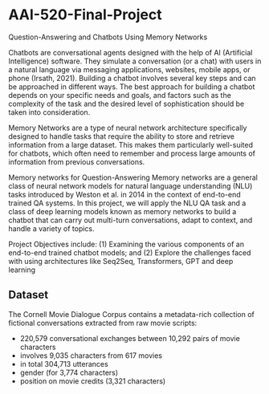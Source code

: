 # AAI-520-Final-Project
Question-Answering and Chatbots Using Memory Networks

Chatbots are conversational agents  designed with the help of AI (Artificial Intelligence) software. They simulate a conversation (or a chat) with users in a natural language via messaging applications, websites, mobile apps, or phone (Irsath, 2021). Building a chatbot involves several key steps and can be approached in different ways. The best approach for building a chatbot depends on your specific needs and goals, and factors such as the complexity of the task and the desired level of sophistication should be taken into consideration. 

Memory Networks are a type of neural network architecture specifically designed to handle tasks that require the ability to store and retrieve information from a large dataset. This makes them particularly well-suited for chatbots, which often need to remember and process large amounts of information from previous conversations. 

Memory networks for Question-Answering Memory networks are a general class of neural network models for natural language understanding (NLU) tasks introduced by Weston et al. in 2014 in the context of end-to-end trained QA systems. In this project, we will apply the NLU QA task and a class of deep learning models known as memory networks to build a chatbot that can carry out multi-turn conversations, adapt to context, and handle a variety of topics.

Project Objectives include: (1) Examining the various components of an end-to-end trained chatbot models; and (2) Explore the challenges faced with using architectures like Seq2Seq, Transformers, GPT and deep learning

## Dataset
The Cornell Movie Dialogue Corpus contains a metadata-rich collection of fictional conversations extracted from raw movie scripts: 
- 220,579 conversational exchanges between 10,292 pairs of movie characters
- involves 9,035 characters from 617 movies
- in total 304,713 utterances
- gender (for 3,774 characters)
- position on movie credits (3,321 characters)
